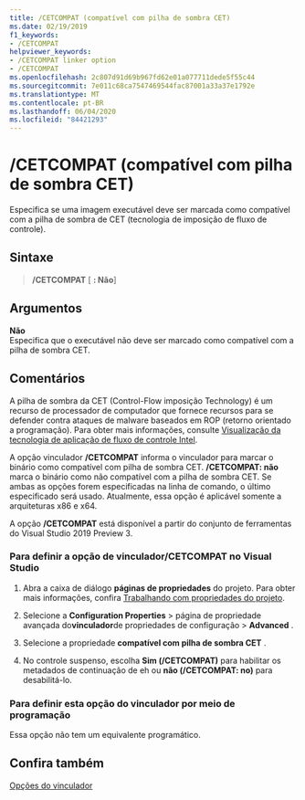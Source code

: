 ```yaml
---
title: /CETCOMPAT (compatível com pilha de sombra CET)
ms.date: 02/19/2019
f1_keywords:
- /CETCOMPAT
helpviewer_keywords:
- /CETCOMPAT linker option
- /CETCOMPAT
ms.openlocfilehash: 2c807d91d69b967fd62e01a077711dede5f55c44
ms.sourcegitcommit: 7e011c68ca7547469544fac87001a33a37e1792e
ms.translationtype: MT
ms.contentlocale: pt-BR
ms.lasthandoff: 06/04/2020
ms.locfileid: "84421293"
---
```

# <a name="cetcompat-cet-shadow-stack-compatible"></a>/CETCOMPAT (compatível com pilha de sombra CET)

Especifica se uma imagem executável deve ser marcada como compatível com a pilha de sombra de CET (tecnologia de imposição de fluxo de controle).

## <a name="syntax"></a>Sintaxe

> **/CETCOMPAT** \[ **: Não**]

## <a name="arguments"></a>Argumentos

**Não**<br/>
Especifica que o executável não deve ser marcado como compatível com a pilha de sombra CET.

## <a name="remarks"></a>Comentários

A pilha de sombra da CET (Control-Flow imposição Technology) é um recurso de processador de computador que fornece recursos para se defender contra ataques de malware baseados em ROP (retorno orientado a programação). Para obter mais informações, consulte [Visualização da tecnologia de aplicação de fluxo de controle Intel](https://software.intel.com/sites/default/files/managed/4d/2a/control-flow-enforcement-technology-preview.pdf).

A opção vinculador **/CETCOMPAT** informa o vinculador para marcar o binário como compatível com pilha de sombra CET. **/CETCOMPAT: não** marca o binário como não compatível com a pilha de sombra CET. Se ambas as opções forem especificadas na linha de comando, o último especificado será usado. Atualmente, essa opção é aplicável somente a arquiteturas x86 e x64.

A opção **/CETCOMPAT** está disponível a partir do conjunto de ferramentas do Visual Studio 2019 Preview 3.

### <a name="to-set-the-cetcompat-linker-option-in-visual-studio"></a>Para definir a opção de vinculador/CETCOMPAT no Visual Studio

1. Abra a caixa de diálogo **páginas de propriedades** do projeto. Para obter mais informações, confira [Trabalhando com propriedades do projeto](../working-with-project-properties.md).

1. Selecione a **Configuration Properties**  >  página de propriedade avançada do**vinculador**de propriedades de configuração  >  **Advanced** .

1. Selecione a propriedade **compatível com pilha de sombra CET** .

1. No controle suspenso, escolha **Sim (/CETCOMPAT)** para habilitar os metadados de continuação de eh ou **não (/CETCOMPAT: no)** para desabilitá-lo.


### <a name="to-set-this-linker-option-programmatically"></a>Para definir esta opção do vinculador por meio de programação

Essa opção não tem um equivalente programático.

## <a name="see-also"></a>Confira também

[Opções do vinculador](linker-options.md)
